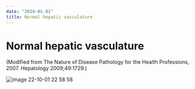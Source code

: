 ```yaml
---
date: "2024-01-01"
title: Normal hepatic vasculature
---
```


# Normal hepatic vasculature

(Modified from The Nature of Disease Pathology for the Health Professions, 2007. Hepatology 2009;49:1729.)

![image 22-10-01 22 58 58](https://i.imgur.com/28D47mL.png)
